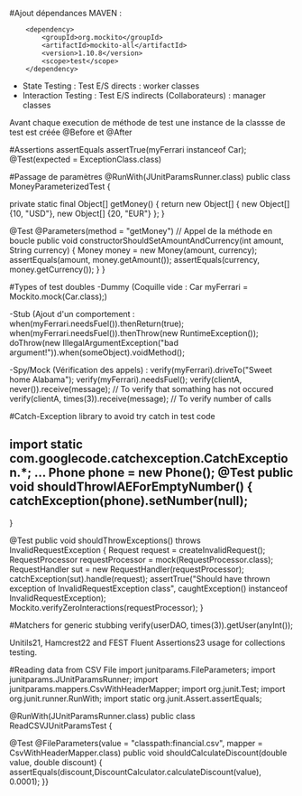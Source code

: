#Ajout dépendances MAVEN :

		<dependency>
			<groupId>org.mockito</groupId>
			<artifactId>mockito-all</artifactId>
			<version>1.10.8</version>
			<scope>test</scope>
		</dependency>

- State Testing : Test E/S directs : worker classes
- Interaction Testing : Test E/S indirects (Collaborateurs) : manager classes

Avant chaque execution de méthode de test une instance de la classse de test est créée
@Before et @After

#Assertions
assertEquals
assertTrue(myFerrari instanceof Car);
@Test(expected = ExceptionClass.class)


#Passage de paramètres
@RunWith(JUnitParamsRunner.class)
public class MoneyParameterizedTest {

private static final Object[] getMoney() {
return new Object[] {
new Object[] {10, "USD"},
new Object[] {20, "EUR"}
};
}

@Test
@Parameters(method = "getMoney") // Appel de la méthode en boucle
public void constructorShouldSetAmountAndCurrency(int amount, String currency) {
Money money = new Money(amount, currency);
assertEquals(amount, money.getAmount());
assertEquals(currency, money.getCurrency());
}
}

#Types of test doubles
-Dummy (Coquille vide : Car myFerrari = Mockito.mock(Car.class);)

-Stub (Ajout d'un comportement : 
				when(myFerrari.needsFuel()).thenReturn(true);
				when(myFerrari.needsFuel()).thenThrow(new RuntimeException());
				doThrow(new IllegalArgumentException("bad argument!")).when(someObject).voidMethod();

-Spy/Mock (Vérification des appels) :
				verify(myFerrari).driveTo("Sweet home Alabama");
				verify(myFerrari).needsFuel();
				verify(clientA, never()).receive(message); // To verify that somathing has not occured
				verify(clientA, times(3)).receive(message); // To verify number of calls
				
#Catch-Exception library to avoid try catch in test code

import static com.googlecode.catchexception.CatchException.*;
...
Phone phone = new Phone();
@Test
public void shouldThrowIAEForEmptyNumber() {
catchException(phone).setNumber(null);
--
}

@Test
public void shouldThrowExceptions() throws InvalidRequestException {
	Request request = createInvalidRequest();
	RequestProcessor requestProcessor = mock(RequestProcessor.class);
	RequestHandler sut = new RequestHandler(requestProcessor);
	catchException(sut).handle(request);
	assertTrue("Should have thrown exception of InvalidRequestException class",
	caughtException() instanceof InvalidRequestException);
	Mockito.verifyZeroInteractions(requestProcessor);
}

#Matchers for generic stubbing
verify(userDAO, times(3)).getUser(anyInt());

Unitils21, Hamcrest22 and FEST Fluent Assertions23 usage for collections testing.

#Reading data from CSV File
import junitparams.FileParameters;
import junitparams.JUnitParamsRunner;
import junitparams.mappers.CsvWithHeaderMapper;
import org.junit.Test;
import org.junit.runner.RunWith;
import static org.junit.Assert.assertEquals;

@RunWith(JUnitParamsRunner.class)
public class ReadCSVJUnitParamsTest {

@Test
@FileParameters(value = "classpath:financial.csv",
mapper = CsvWithHeaderMapper.class)
public void shouldCalculateDiscount(double value, double discount) {
assertEquals(discount,DiscountCalculator.calculateDiscount(value), 0.0001);
}}

